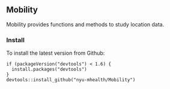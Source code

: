 ## Mobility

Mobility provides functions and methods to study location data. 

### Install

To install the latest version from Github: 
```
if (packageVersion("devtools") < 1.6) {
  install.packages("devtools")
}
devtools::install_github("nyu-mhealth/Mobility")
```

